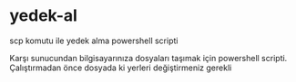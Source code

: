 # yedek-al
scp komutu ile yedek alma powershell scripti

Karşı sunucundan bilgisayarınıza dosyaları taşımak için powershell scripti. Çalıştırmadan önce dosyada ki yerleri değiştirmeniz gerekli
